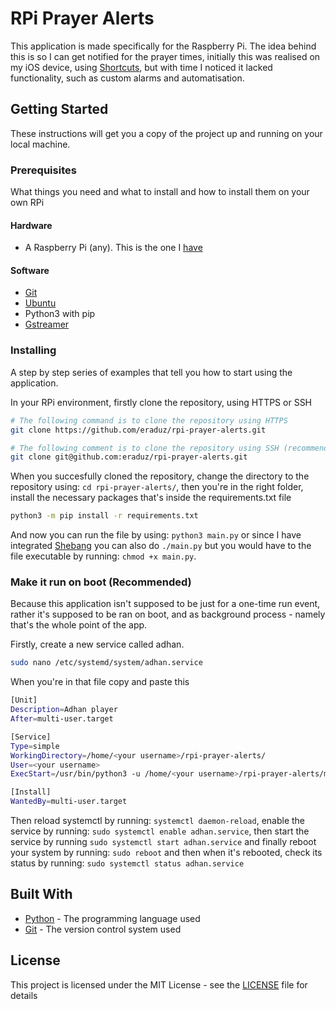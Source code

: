 # RPi Prayer Alerts

This application is made specifically for the Raspberry Pi. The idea behind this is so I can get notified for the prayer times, initially this was realised on my iOS device, using [Shortcuts](https://support.apple.com/guide/shortcuts/welcome/ios), but with time I noticed it lacked functionality, such as custom alarms and automatisation.
## Getting Started

These instructions will get you a copy of the project up and running on your local machine.

### Prerequisites

What things you need and what to install and how to install them on your own RPi

#### Hardware
* A Raspberry Pi (any). This is the one I [have](https://www.raspberrypi.org/products/raspberry-pi-4-model-b/)

#### Software

* [Git](https://git-scm.com/)
* [Ubuntu](https://releases.ubuntu.com/20.04/)
* Python3 with pip
* [Gstreamer](https://gstreamer.freedesktop.org/documentation/installing/on-linux.html?gi-language=c) 

### Installing

A step by step series of examples that tell you how to start using the application.

In your RPi environment, firstly clone the repository, using HTTPS or SSH
```bash
# The following command is to clone the repository using HTTPS
git clone https://github.com/eraduz/rpi-prayer-alerts.git

# The following comment is to clone the repository using SSH (recommended)
git clone git@github.com:eraduz/rpi-prayer-alerts.git
```

When you succesfully cloned the repository, change the directory to the repository using: `cd rpi-prayer-alerts/`, then you're in the right folder, install the necessary packages that's inside the requirements.txt file

```bash
python3 -m pip install -r requirements.txt
```

And now you can run the file by using: `python3 main.py` or since I have integrated [Shebang](https://www.wikiwand.com/en/Shebang_(Unix)) you can also do `./main.py`
but you would have to the file executable by running: `chmod +x main.py`.

### Make it run on boot (Recommended)

Because this application isn't supposed to be just for a one-time run event, rather it's supposed to be ran on boot, and as background process - namely that's the whole point of the app. 

Firstly, create a new service called adhan.
```bash
sudo nano /etc/systemd/system/adhan.service 
```

When you're in that file copy and paste this
```bash
[Unit]
Description=Adhan player
After=multi-user.target

[Service]
Type=simple
WorkingDirectory=/home/<your username>/rpi-prayer-alerts/
User=<your username>
ExecStart=/usr/bin/python3 -u /home/<your username>/rpi-prayer-alerts/main.py

[Install]
WantedBy=multi-user.target
```

Then reload systemctl by running: `systemctl daemon-reload`, enable the service by running: `sudo systemctl enable adhan.service`, then start the service by running `sudo systemctl start adhan.service` and finally reboot your system by running: `sudo reboot` and then when it's rebooted, check its status by running: `sudo systemctl status adhan.service`

## Built With

* [Python](https://www.python.org/) - The programming language used
* [Git](https://git-scm.com/) - The version control system used

## License

This project is licensed under the MIT License - see the [LICENSE](LICENSE) file for details